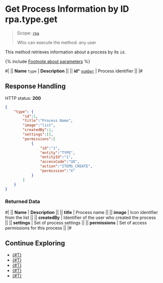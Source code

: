 # Get Process Information by ID rpa.type.get

> Scope: [`rpa`](../../../scopes/permissions.md)
>
> Who can execute the method: any user

This method retrieves information about a process by its `id`.

{% include [Footnote about parameters](../../../../_includes/required.md) %}

#|
|| **Name**
`type` | **Description** ||
|| **id***
[`number`](../../../data-types.md) | Process identifier ||
|#

## Response Handling

HTTP status: **200**

```json
{
    "type": {
        "id":1,
        "title":"Process Name",
        "image":"list",
        "createdBy":1,
        "settings":[],
        "permissions":[
            {
                "id":"1",
                "entity":"TYPE",
                "entityId":"1",
                "accessCode":"UA",
                "action":"ITEMS_CREATE",
                "permission":"X"
            }
        ]
    }
}
```

### Returned Data

#|
|| **Name** | **Description** ||
|| **title** | Process name ||
|| **image** | Icon identifier from the list ||
|| **createdBy** | Identifier of the user who created the process ||
|| **settings** | Set of process settings ||
|| **permissions** | Set of access permissions for this process ||
|#

## Continue Exploring 

- [{#T}](./index.md)
- [{#T}](./rpa-type-add.md)
- [{#T}](./rpa-type-update.md)
- [{#T}](./rpa-type-list.md)
- [{#T}](./rpa-type-delete.md)